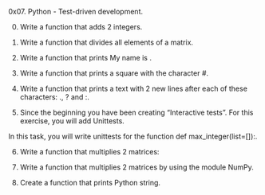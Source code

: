 0x07. Python - Test-driven development.

0. Write a function that adds 2 integers.

1. Write a function that divides all elements of a matrix.

2. Write a function that prints My name is <first name> <last name>.

3. Write a function that prints a square with the character #.

4. Write a function that prints a text with 2 new lines after each of these characters: ., ? and :.

5. Since the beginning you have been creating “Interactive tests”. For this exercise, you will add Unittests.

In this task, you will write unittests for the function def max_integer(list=[]):.

6. Write a function that multiplies 2 matrices:

7. Write a function that multiplies 2 matrices by using the module NumPy.

8. Create a function that prints Python string.
